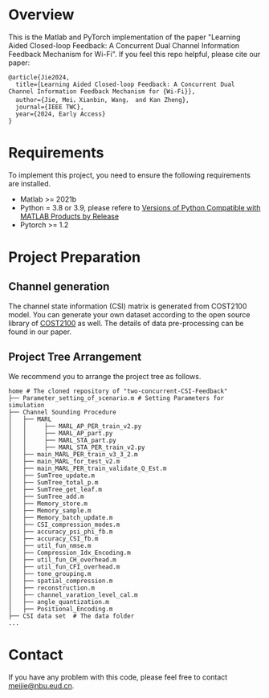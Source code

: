 # Overview
This is the Matlab and PyTorch implementation of the paper "Learning Aided Closed-loop Feedback: A Concurrent Dual Channel Information Feedback Mechanism for Wi-Fi". If you feel this repo helpful, please cite our paper:
```
@article{Jie2024,
  title={Learning Aided Closed-loop Feedback: A Concurrent Dual Channel Information Feedback Mechanism for {Wi-Fi}},
  author={Jie, Mei，Xianbin, Wang， and Kan Zheng},
  journal={IEEE TWC},
  year={2024, Early Access}
}
```
# Requirements
To implement this project, you need to ensure the following requirements are installed.
 * Matlab >= 2021b
 * Python = 3.8 or 3.9, please refere to [Versions of Python Compatible with MATLAB Products by Release](https://www.mathworks.com/support/requirements/python-compatibility.html)
 * Pytorch >= 1.2

# Project Preparation

## Channel generation
The channel state information (CSI) matrix is generated from COST2100 model. You can generate your own dataset according to the open source library of [COST2100](https://github.com/cost2100/cost2100) as well. The details of data pre-processing can be found in our paper.

## Project Tree Arrangement
We recommend you to arrange the project tree as follows.

```
home # The cloned repository of "two-concurrent-CSI-Feedback"
├── Parameter_setting_of_scenario.m # Setting Parameters for simulation
├── Channel Sounding Procedure  
│   ├── MARL
│   │     ├── MARL_AP_PER_train_v2.py
│   │     ├── MARL_AP_part.py
│   │     ├── MARL_STA_part.py
│   │     ├── MARL_STA_PER_train_v2.py 
│   ├── main_MARL_PER_train_v3_3_2.m
│   ├── main_MARL_for_test_v2.m
│   ├── main_MARL_PER_train_validate_Q_Est.m
│   ├── SumTree_update.m
│   ├── SumTree_total_p.m
│   ├── SumTree_get_leaf.m
│   ├── SumTree_add.m
│   ├── Memory_store.m
│   ├── Memory_sample.m
│   ├── Memory_batch_update.m
│   ├── CSI_compression_modes.m
│   ├── accuracy_psi_phi_fb.m
│   ├── accuracy_CSI_fb.m
│   ├── util_fun_nmse.m
│   ├── Compression_Idx_Encoding.m
│   ├── util_fun_CH_overhead.m
│   ├── util_fun_CFI_overhead.m
│   ├── tone_grouping.m
│   ├── spatial_compression.m
│   ├── reconstruction.m
│   ├── channel_varation_level_cal.m
│   ├── angle_quantization.m
│   ├── Positional_Encoding.m
├── CSI data set  # The data folder
...
```
# Contact
If you have any problem with this code, please feel free to contact meijie@nbu.eud.cn.

